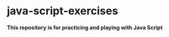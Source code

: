 # java-script-exercises

<strong>This repository is for practicing and playing with Java Script</strong>
